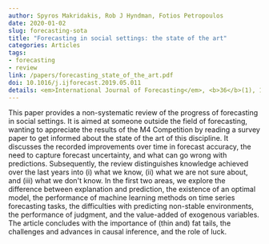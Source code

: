 ```yaml
---
author: Spyros Makridakis, Rob J Hyndman, Fotios Petropoulos
date: 2020-01-02
slug: forecasting-sota
title: "Forecasting in social settings: the state of the art"
categories: Articles
tags:
- forecasting
- review
link: /papers/forecasting_state_of_the_art.pdf
doi: 10.1016/j.ijforecast.2019.05.011
details: <em>International Journal of Forecasting</em>, <b>36</b>(1), 15-28
---
```


This paper provides a non-systematic review of the progress of forecasting in social settings. It is aimed at someone outside the field of forecasting, wanting to appreciate the results of the M4 Competition by reading a survey paper to get informed about the state of the art of this discipline. It discusses the recorded improvements over time in forecast accuracy, the need to capture forecast uncertainty, and what can go wrong with predictions. Subsequently, the review distinguishes knowledge achieved over the last years into (i) what we know, (ii) what we are not sure about, and (iii) what we don't know. In the first two areas, we explore the difference between explanation and prediction, the existence of an optimal model, the performance of machine learning methods on time series forecasting tasks, the difficulties with predicting non-stable environments, the performance of judgment, and the value-added of exogenous variables. The article concludes with the importance of (thin and) fat tails, the challenges and advances in causal inference, and the role of luck.
